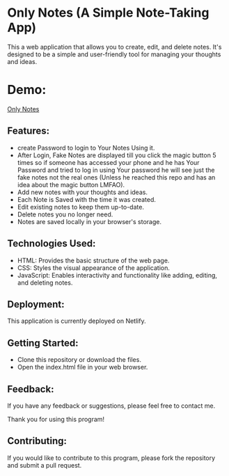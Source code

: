 # Only Notes  (A Simple Note-Taking App) 

This a web application that allows you to create, edit, and delete notes. It's designed to be a simple and user-friendly tool for managing your thoughts and ideas.

# Demo:
[Only Notes](https://only-notes.netlify.app/)

## Features:
* create Password to login to Your Notes Using it.
* After Login, Fake Notes are displayed till you click the magic button 5 times so if someone has accessed your phone and he has Your Password and tried to log in using Your password he will see just the fake notes not the real ones (Unless he reached this repo and has an idea about the magic button LMFAO).
* Add new notes with your thoughts and ideas.
* Each Note is Saved with the time it was created.
* Edit existing notes to keep them up-to-date.
* Delete notes you no longer need.
* Notes are saved locally in your browser's storage.

## Technologies Used:

* HTML: Provides the basic structure of the web page.
* CSS: Styles the visual appearance of the application.
* JavaScript: Enables interactivity and functionality like adding, editing, and deleting notes.

## Deployment:

This application is currently deployed on Netlify.

## Getting Started:

* Clone this repository or download the files.
* Open the index.html file in your web browser.

## Feedback:

If you have any feedback or suggestions, please feel free to contact me.

Thank you for using this program!

## Contributing:

If you would like to contribute to this program, please fork the repository and submit a pull request.
